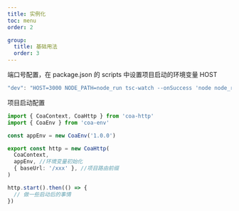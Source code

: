 ```yaml
---
title: 实例化
toc: menu
order: 2

group:
  title: 基础用法
  order: 3
---
```


端口号配置，在 package.json 的 scripts 中设置项目启动的环境变量 HOST

```typescript
"dev": "HOST=3000 NODE_PATH=node_run tsc-watch --onSuccess 'node node_run/gateway'"
```

项目启动配置

```typescript
import { CoaContext, CoaHttp } from 'coa-http'
import { CoaEnv } from 'coa-env'

const appEnv = new CoaEnv('1.0.0')

export const http = new CoaHttp(
  CoaContext,
  appEnv, //环境变量初始化
  { baseUrl: '/xxx' }, //项目路由前缀
)

http.start().then(() => {
  // 做一些启动后的事情
})
```
